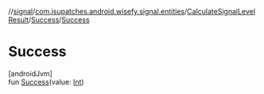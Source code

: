 //[signal](../../../../index.md)/[com.isupatches.android.wisefy.signal.entities](../../index.md)/[CalculateSignalLevelResult](../index.md)/[Success](index.md)/[Success](-success.md)

# Success

[androidJvm]\
fun [Success](-success.md)(value: [Int](https://kotlinlang.org/api/latest/jvm/stdlib/kotlin/-int/index.html))
